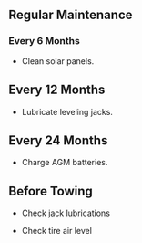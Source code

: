 ## Regular Maintenance

### Every 6 Months

* Clean solar panels.

## Every 12 Months

* Lubricate leveling jacks.

## Every 24 Months

* Charge AGM batteries.

## Before Towing

* Check jack lubrications

* Check tire air level
